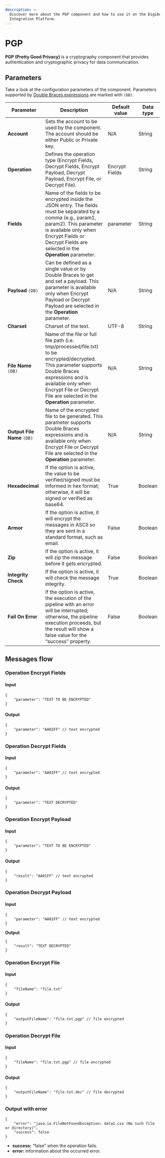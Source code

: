 ```yaml
---
description: >-
  Discover more about the PGP component and how to use it on the Digibee
  Integration Platform.
---
```


# PGP

**PGP (Pretty Good Privacy)** is a cryptography component that provides authentication and cryptographic privacy for data communication.

## Parameters

Take a look at the configuration parameters of the component. Parameters supported by [Double Braces expressions](../../build/double-braces/) are marked with `(DB)`.

<table data-full-width="true"><thead><tr><th width="158">Parameter</th><th width="329">Description</th><th width="142.75">Default value</th><th>Data type</th></tr></thead><tbody><tr><td><strong>Account</strong></td><td>Sets the account to be used by the component. The account should be either Public or Private key.</td><td>N/A</td><td>String</td></tr><tr><td><strong>Operation</strong></td><td>Defines the operation type (Encrypt Fields, Decrypt Fields, Encrypt Payload, Decrypt Payload, Encrypt File, or Decrypt File).</td><td>Encrypt Fields</td><td>String</td></tr><tr><td><strong>Fields</strong></td><td>Name of the fields to be encrypted inside the JSON entry. The fields must be separated by a comma (e.g., param1, param2). This parameter is available only when Encrypt Fields or Decrypt Fields are selected in the <strong>Operation</strong> parameter.</td><td>parameter</td><td>String</td></tr><tr><td><strong>Payload</strong> <code>(DB)</code></td><td>Can be defined as a single value or by Double Braces to get and set a payload. This parameter is available only when Encrypt Payload or Decrypt Payload are selected in the <strong>Operation</strong> parameter.</td><td>N/A</td><td>String</td></tr><tr><td><strong>Charset</strong></td><td>Charset of the text.</td><td>UTF-8</td><td>String</td></tr><tr><td><strong>File Name</strong> <code>(DB)</code></td><td>Name of the file or full file path (i.e. tmp/processed/file.txt) to be encrypted/decrypted. This parameter supports Double Braces expressions and is available only when Encrypt File or Decrypt File are selected in the <strong>Operation</strong> parameter.</td><td>N/A</td><td>String</td></tr><tr><td><strong>Output File Name</strong> <code>(DB)</code></td><td>Name of the encrypted file to be generated. This parameter supports Double Braces expressions and is available only when Encrypt File or Decrypt File are selected in the <strong>Operation</strong> parameter.</td><td>N/A</td><td>String</td></tr><tr><td><strong>Hexadecimal</strong></td><td>If the option is active, the value to be verified/signed must be informed in hex format; otherwise, it will be signed or verified as base64.</td><td>True</td><td>Boolean</td></tr><tr><td><strong>Armor</strong></td><td>If the option is active, it will encrypt the messages in ASCII so they are sent in a standard format, such as email.</td><td>False</td><td>Boolean</td></tr><tr><td><strong>Zip</strong></td><td>If the option is active, it will zip the message before it gets encrypted.</td><td>False</td><td>Boolean</td></tr><tr><td><strong>Integrity Check</strong></td><td>If the option is active, it will check the message integrity.</td><td>True</td><td>Boolean</td></tr><tr><td><strong>Fail On Error</strong></td><td>If the option is active, the execution of the pipeline with an error will be interrupted; otherwise, the pipeline execution proceeds, but the result will show a false value for the “success” property.</td><td>False</td><td>Boolean</td></tr></tbody></table>

## Messages flow <a href="#messages-flow" id="messages-flow"></a>

### Operation Encrypt Fields <a href="#operation-encrypt-fields" id="operation-encrypt-fields"></a>

#### **Input**

```
{  
    "parameter": "TEXT TO BE ENCRYPTED"
}
```

#### **Output**

```
{  
    "parameter": "AA01FF" // text encrypted
}
```

### Operation Decrypt Fields <a href="#operation-decrypt-fields" id="operation-decrypt-fields"></a>

#### **Input**

```
{  
    "parameter": "AA01FF" // text encrypted
}
```

#### **Output**

```
{  
    "parameter": "TEXT DECRYPTED"
}
```

### Operation **Encrypt Payload** <a href="#operation-encrypt-payload" id="operation-encrypt-payload"></a>

#### **Input**

```
{  
    "parameter": "TEXT TO BE ENCRYPTED"
}
```

#### **Output**

```
{  
    "result": "AA01FF" // text encrypted
}
```

### Operation Decrypt Payload <a href="#operation-decrypt-payload" id="operation-decrypt-payload"></a>

#### **Input**

```
{  
    "parameter": "AA01FF" // text encrypted
}
```

**Output**

```
{  
    "result": "TEXT DECRYPTED"
}
```

### Operation **Encrypt File** <a href="#operation-encrypt-file" id="operation-encrypt-file"></a>

#### **Input**

```
{  
    "fileName": "file.txt"
}
```

#### **Output**

```
{  
    "outputFileName": "file.txt.pgp" // file encrypted
}
```

### Operation Decrypt File <a href="#operation-decrypt-file" id="operation-decrypt-file"></a>

#### **Input**

```
{  
    "fileName": "file.txt.pgp" // file encrypted
}
```

#### **Output**

```
{  
    "outputFileName": "file.txt.dec" // file decrypted
}
```

### **Output with error** <a href="#output-with-error" id="output-with-error"></a>

```
{   
    "error": "java.io.FileNotFoundException: data1.csv (No such file or directory)",  
    "success": false
}
```

* **success:** “false” when the operation fails.
* **error:** information about the occurred error.

